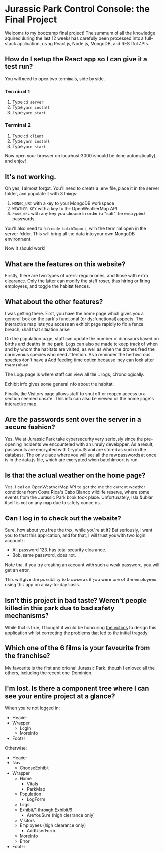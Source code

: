 # Jurassic Park Control Console: the Final Project

Welcome to my bootcamp final project! The summum of all the knowledge aquired during the last 12 weeks has carefully been processed into a full-stack application, using React.js, Node.js, MongoDB, and RESTful APIs.

## How do I setup the React app so I can give it a test run?

You will need to open two terminals, side by side.

### Terminal 1

1. Type `cd server`
2. Type `yarn install`
3. Type `yarn start`

### Terminal 2

1. Type `cd client`
2. Type `yarn install`
3. Type `yarn start`

Now open your browser on localhost:3000 (should be done automatically), and enjoy!

## It's not working.

Oh yes, I almost forgot. You'll need to create a .env file, place it in the server folder, and populate it with 3 things:

1. `MONGO_URI` with a key to your MongoDB workspace
2. `WEATHER_KEY` with a key to the OpenWeatherMap API
3. `PASS_SEC` with any key you choose in order to "salt" the encrypted passwords.

You'll also need to run `node batchImport`, with the terminal open in the server folder. This will bring all the data into your own MongoDB environment.

Now it should work!

## What are the features on this website?

Firstly, there are two types of users: regular ones, and those with extra clearance. Only the latter can modify the staff roser, thus hiring or firing employees, and toggle the habitat fences.

## What about the other features?

I was getting there. First, you have the home page which gives you a general look on the park's functional (or dysfunctional) aspects. The interactive map lets you access an exhibit page rapidly to fix a fence breach, shall that situation arise.

On the population page, staff can update the number of dinosaurs based on births and deaths in the park. Logs can also be made to keep track of when and by whom the habitats are visited, as well as when the drones feed the carniverous species who need attention. As a reminder, the herbivorous species don't have a Add feeding time option because they can look after themselves.

The Logs page is where staff can view all the... logs, chronologically.

Exhibit info gives some general info about the habitat.

Finally, the Visitors page allows staff to shut off or reopen access to a section deemed unsafe. This info can also be viewed on the home page's interactive map.

## Are the passwords sent over the server in a secure fashion?

Yes. We at Jurassic Park take cybersecurity very seriously since the pre-opening incidents we encountered with an unruly developper. As a result, passwords are encrypted with CryptoJS and are stored as such in the database. The only place where you will see all the raw passwords at once is in the data.js file, which are encrypted when batchImport is run.

## Is that the actual weather on the home page?

Yes. I call an OpenWeatherMap API to get the me the current weather conditions from Costa Rica's Cabo Blanco wildlife reserve, where some events from the Jurassic Park book took place. Unfortunately, Isla Nublar itself is not on any map due to safety concerns.

## Can I log in to check out the website?

Sure, how about you free the trex, while you're at it? But seriously, I want you to trust this application, and for that, I will trust you with two login accounts:

-   Al, password 123, has total security clearance.
-   Bob, same password, does not.

Note that if you try creating an account with such a weak password, you will get an error.

This will give the possibility to browse as if you were one of the employees using this app on a day-to-day basis.

## Isn't this project in bad taste? Weren't people killed in this park due to bad safety mechanisms?

While that is true, I thought it would be honouring [the victims](https://listofdeaths.fandom.com/wiki/Jurassic_Park) to design this application whilst correcting the problems that led to the initial tragedy.

## Which one of the 6 films is your favourite from the franchise?

My favourite is the first and original Jurassic Park, though I enjoyed all the others, including the recent one, Dominion.

## I'm lost. Is there a component tree where I can see your entire project at a glance?

When you're not logged in:

-   Header
-   Wrapper
    -   LogIn
    -   MoreInfo
-   Footer

Otherwise:

-   Header
-   Nav
    -   ChooseExhibit
-   Wrapper
    -   Home
        -   Vitals
        -   ParkMap
    -   Population
        -   LogForm
    -   Logs
    -   Exhibit/1 through Exhibit/6
        -   AreYouSure (high clearance only)
    -   Visitors
    -   Employees (high clearance only)
        -   AddUserForm
    -   MoreInfo
    -   Error
-   Footer
